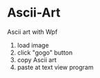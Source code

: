 # Ascii-Art
Ascii art with Wpf

1. load image
2. click "gogo" button
3. copy Ascii art
4. paste at text view program 
